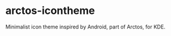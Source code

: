 arctos-icontheme
================

Minimalist icon theme inspired by Android, part of Arctos, for KDE.